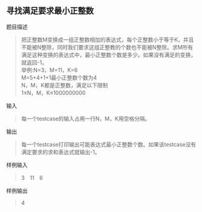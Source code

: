 ## 寻找满足要求最小正整数
题目描述

>把正整数M变换成一组正整数相加的表达式，每个正整数小于等于K，并且不能被N整除，同时我们要求这组正整教的个数也不能被N整除。求M所有满足这种变换的表达式中，最小正整数个数是多少。如果没有满足的变换，就返回-1。  
>举例:N=3，M=11，K=6  
>M=5+4+1+1最小正整数个数为4  
>N，M，K都是正整数，满足以下限制  
>1≤N，M，K≤1000000000  

输入
>每一个testcase的输入占用一行N，M，K用空格分隔。  

输出
>每一个testcase打印输出可能表达式最小正整数个数。如果该testcase没有满定要求的求和表达式就输出-1。

样例输入
> 3　11　6　

样例输出

> 4

